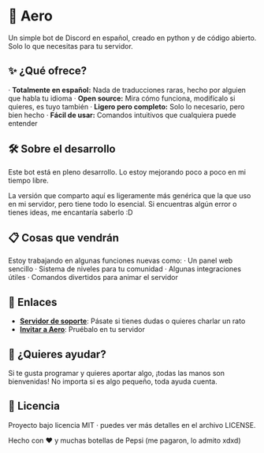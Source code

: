 # 🚀 Aero

Un simple bot de Discord en español, creado en python y de código abierto. Solo lo que necesitas para tu servidor.

## ✨ ¿Qué ofrece?

· **Totalmente en español:** Nada de traducciones raras, hecho por alguien que habla tu idioma
· **Open source:** Mira cómo funciona, modifícalo si quieres, es tuyo también
· **Ligero pero completo:** Solo lo necesario, pero bien hecho
· **Fácil de usar:** Comandos intuitivos que cualquiera puede entender

## 🛠️ Sobre el desarrollo

Este bot está en pleno desarrollo. Lo estoy mejorando poco a poco en mi tiempo libre.

La versión que comparto aquí es ligeramente más genérica que la que uso en mi servidor, pero tiene todo lo esencial. Si encuentras algún error o tienes ideas, me encantaría saberlo :D

## 📋 Cosas que vendrán

Estoy trabajando en algunas funciones nuevas como:
· Un panel web sencillo
· Sistema de niveles para tu comunidad
· Algunas integraciones útiles
· Comandos divertidos para animar el servidor

## 🔗 Enlaces

- **[Servidor de soporte](https://discord.gg/Zcwz2akPHK)**: Pásate si tienes dudas o quieres charlar un rato
- **[Invitar a Aero](https://discord.com/oauth2/authorize?client_id=1368082154395009065)**: Pruébalo en tu servidor

## 🤝 ¿Quieres ayudar?

Si te gusta programar y quieres aportar algo, ¡todas las manos son bienvenidas! No importa si es algo pequeño, toda ayuda cuenta.

## 📜 Licencia

Proyecto bajo licencia MIT · puedes ver más detalles en el archivo LICENSE.


Hecho con ❤️ y muchas botellas de Pepsi (me pagaron, lo admito xdxd)
